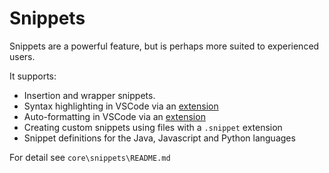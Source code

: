 # Snippets

Snippets are a powerful feature, but is perhaps more suited to experienced users.

It supports:
- Insertion and wrapper snippets. 
- Syntax highlighting in VSCode via an [extension](https://marketplace.visualstudio.com/items?itemName=AndreasArvidsson.andreas-talon)
- Auto-formatting in VSCode via an [extension](https://marketplace.visualstudio.com/items?itemName=AndreasArvidsson.andreas-talon)
- Creating custom snippets using files with a `.snippet` extension
- Snippet definitions for the Java, Javascript and Python languages

For detail see `core\snippets\README.md`
